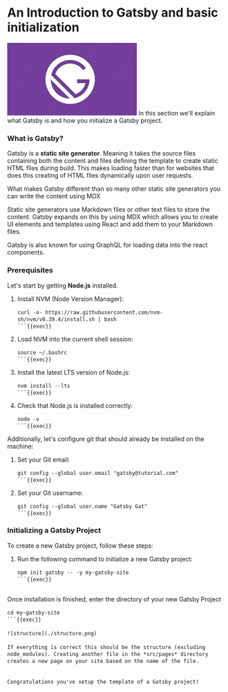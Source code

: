 # An Introduction to Gatsby and basic initialization

![gatsby-logo](./gatsby-logo.jpeg)
In this section we'll explain what Gatsby is and how you initialize a Gatsby project. 

### What is Gatsby?

Gatsby is a **static site generator**. Meaning it takes the source files containing both the content and files defining the template to create static HTML files during build. This makes loading faster than for websites that does this creating of HTML files dynamically upon user requests.

What makes Gatsby different than so many other static site generators you can write the content using MDX 

Static site generators use Markdown files or other text files to store the content. Gatsby expands on this by using MDX which allows you to create UI elements and templates using React and add them to your Markdown files.

Gatsby is also known for using GraphQL for loading data into the react components.

### Prerequisites

Let's start by getting **Node.js** installed. 

1. Install NVM (Node Version Manager):

    ```plain
    curl -o- https://raw.githubusercontent.com/nvm-sh/nvm/v0.39.4/install.sh | bash
    ```{{exec}}

2. Load NVM into the current shell session:

    ```plain
    source ~/.bashrc
    ```{{exec}}

3. Install the latest LTS version of Node.js:

    ```plain
    nvm install --lts
    ```{{exec}}

4. Check that Node.js is installed correctly:

    ```plain
    node -v
    ```{{exec}}

Additionally, let's configure git that should already be installed on the machine:

1. Set your Git email:

    ```plain
    git config --global user.email "gatsby@tutorial.com"
    ```{{exec}}

2. Set your Git username:

    ```plain
    git config --global user.name "Gatsby Gat"
    ```{{exec}}

### Initializing a Gatsby Project

To create a new Gatsby project, follow these steps:

1. Run the following command to initialize a new Gatsby project:

    ```plain
    npm init gatsby -- -y my-gatsby-site
    ```{{exec}}


Once installation is finished, enter the directory of your new Gatsby Project

```plain
cd my-gatsby-site
```{{exec}}

![structure](./structure.png)

If everything is correct this should be the structure (excluding node_modules). Creating another file in the *src/pages* directory creates a new page on your site based on the name of the file.


Congratulations you've setup the template of a Gatsby project!
